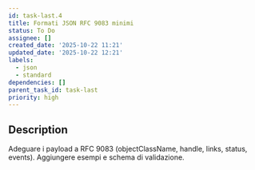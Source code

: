 ```yaml
---
id: task-last.4
title: Formati JSON RFC 9083 minimi
status: To Do
assignee: []
created_date: '2025-10-22 11:21'
updated_date: '2025-10-22 12:21'
labels:
  - json
  - standard
dependencies: []
parent_task_id: task-last
priority: high
---
```


## Description

<!-- SECTION:DESCRIPTION:BEGIN -->
Adeguare i payload a RFC 9083 (objectClassName, handle, links, status, events). Aggiungere esempi e schema di validazione.
<!-- SECTION:DESCRIPTION:END -->
